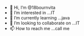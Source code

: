 - 👋 Hi, I’m @18bournvita
- 👀 I’m interested in ...IT
- 🌱 I’m currently learning ...java
- 💞️ I’m looking to collaborate on ...IT
- 📫 How to reach me ...call me 

<!---
18bournvita/18bournvita is a ✨ special ✨ repository because its `README.md` (this file) appears on your GitHub profile.
You can click the Preview link to take a look at your changes.
--->
